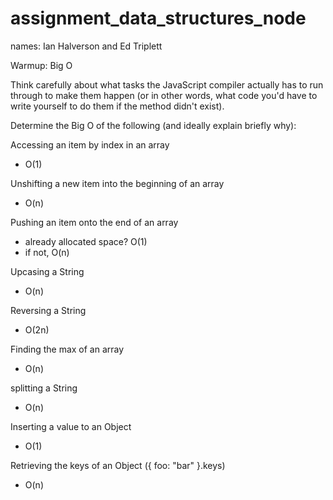 # assignment_data_structures_node

names: Ian Halverson and Ed Triplett

Warmup: Big O


Think carefully about what tasks the JavaScript compiler actually has to run through to make them happen (or in other words, what code you'd have to write yourself to do them if the method didn't exist).

Determine the Big O of the following (and ideally explain briefly why):

Accessing an item by index in an array
- O(1)

Unshifting a new item into the beginning of an array
- O(n)

Pushing an item onto the end of an array
- already allocated space? O(1)
- if not, O(n)

Upcasing a String
- O(n)

Reversing a String
- O(2n)

Finding the max of an array
- O(n)

splitting a String
- O(n)

Inserting a value to an Object
- O(1)

Retrieving the keys of an Object ({ foo: "bar" }.keys)
- O(n)
